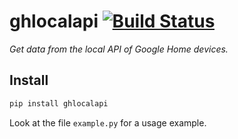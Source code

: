 # ghlocalapi [![Build Status](https://travis-ci.com/ludeeus/ghlocalapi.svg?branch=master)](https://travis-ci.com/ludeeus/ghlocalapi)

_Get data from the local API of Google Home devices._

## Install

```bash
pip install ghlocalapi
```

Look at the file `example.py` for a usage example.